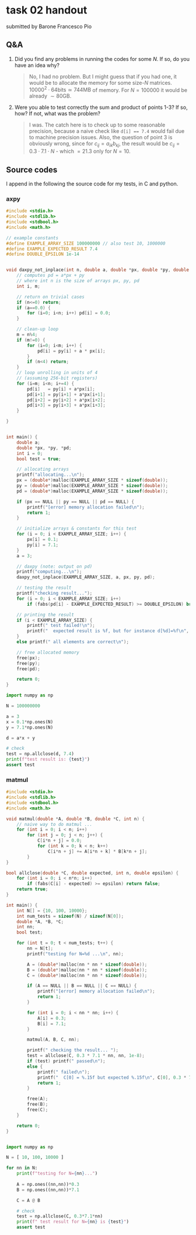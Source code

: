 # task 02 handout

submitted by Barone Francesco Pio

## Q&A

1) Did you find any problems in running the codes for some $N$. If so, do you have an idea why?

    > No, I had no problem. But I might guess that if you had one, it would be to allocate the memory for some size-$N$ matrices. $10000^2 \cdot 64 \mathrm{bits} \simeq 744 \mathrm{MB}$ of memory. For $N=100000$ it would be already $\sim 80\mathrm{GB}$.

2) Were you able to test correctly the sum and product of points 1-3? If so, how? If not, what was the problem?

    > I was. The catch here is to check up to some reasonable precision, because a naive check like `d[i] == 7.4` would fail due to machine precision issues. Also, the question of point 3 is obviously wrong, since for $c_{ij}=a_{ik}b_{kj}$, the result would be $c_{ij}=0.3\cdot7.1\cdot N$ - which $=21.3$ only for $N=10$.

## Source codes

I append in the following the source code for my tests, in C and python.

### axpy

```C
#include <stdio.h>
#include <stdlib.h>
#include <stdbool.h>
#include <math.h>

// example constants
#define EXAMPLE_ARRAY_SIZE 100000000 // also test 10, 1000000 
#define EXAMPLE_EXPECTED_RESULT 7.4
#define DOUBLE_EPSILON 1e-14


void daxpy_not_inplace(int n, double a, double *px, double *py, double *pd) {
    // computes pd = a*px + py
    // where int n is the size of arrays px, py, pd
    int i, m;

    // return on trivial cases
    if (n<=0) return;
    if (a==0.0) {
        for (i=0; i<n; i++) pd[i] = 0.0;
    }

    // clean-up loop
    m = n%4;
    if (m!=0) {
        for (i=0; i<m; i++) {
            pd[i] = py[i] + a * px[i];
        }
        if (n<4) return;
    }
    // loop unrolling in units of 4
    // (assuming 256-bit registers)
    for (i=m; i<n; i+=4) {
        pd[i]   = py[i] + a*px[i];
        pd[i+1] = py[i+1] + a*px[i+1];
        pd[i+2] = py[i+2] + a*px[i+2];
        pd[i+3] = py[i+3] + a*px[i+3];
    }

}


int main() {
    double a;
    double *px, *py, *pd;
    int i = 0;
    bool test = true;

    // allocating arrays
    printf("allocating...\n");
    px = (double*)malloc(EXAMPLE_ARRAY_SIZE * sizeof(double));
    py = (double*)malloc(EXAMPLE_ARRAY_SIZE * sizeof(double));
    pd = (double*)malloc(EXAMPLE_ARRAY_SIZE * sizeof(double));

    if (px == NULL || py == NULL || pd == NULL) {
        printf("[error] memory allocation failed\n");
        return 1;
    }

    // initialize arrays & constants for this test
    for (i = 0; i < EXAMPLE_ARRAY_SIZE; i++) {
        px[i] = 0.1;
        py[i] = 7.1;
    }
    a = 3;

    // daxpy (note: output on pd)
    printf("computing...\n");
    daxpy_not_inplace(EXAMPLE_ARRAY_SIZE, a, px, py, pd);

    // testing the result
    printf("checking result...");
    for (i = 0; i < EXAMPLE_ARRAY_SIZE; i++)
        if (fabs(pd[i] - EXAMPLE_EXPECTED_RESULT) >= DOUBLE_EPSILON) break;

    // printing the result
    if (i < EXAMPLE_ARRAY_SIZE) {
        printf(" test failed!\n");
        printf("  expected result is %f, but for instance d[%d]=%f\n", EXAMPLE_EXPECTED_RESULT, i, pd[i]);
    }
    else printf(" all elements are correct\n");

    // free allocated memory
    free(px);
    free(py);
    free(pd);

    return 0;
}
```

```python
import numpy as np

N = 100000000

a = 3
x = 0.1*np.ones(N)
y = 7.1*np.ones(N)

d = a*x + y

# check
test = np.allclose(d, 7.4)
print(f"test result is: {test}")
assert test
```

### matmul

```C
#include <stdio.h>
#include <stdlib.h>
#include <stdbool.h>
#include <math.h>

void matmul(double *A, double *B, double *C, int n) {
    // naive way to do matmul ...
    for (int i = 0; i < n; i++)
        for (int j = 0; j < n; j++) {
            C[i*n + j] = 0.0;
            for (int k = 0; k < n; k++)
                C[i*n + j] += A[i*n + k] * B[k*n + j];
        }
}

bool allclose(double *C, double expected, int n, double epsilon) {
    for (int i = 0; i < n*n; i++)
        if (fabs(C[i] - expected) >= epsilon) return false;
    return true;
}

int main() {
    int N[] = {10, 100, 10000};
    int num_tests = sizeof(N) / sizeof(N[0]);
    double *A, *B, *C;
    int nn;
    bool test;

    for (int t = 0; t < num_tests; t++) {
        nn = N[t];
        printf("testing for N=%d ...\n", nn);

        A = (double*)malloc(nn * nn * sizeof(double));
        B = (double*)malloc(nn * nn * sizeof(double));
        C = (double*)malloc(nn * nn * sizeof(double));

        if (A == NULL || B == NULL || C == NULL) {
            printf("[error] memory allocation failed\n");
            return 1;
        }

        for (int i = 0; i < nn * nn; i++) {
            A[i] = 0.3;
            B[i] = 7.1;
        }

        matmul(A, B, C, nn);

        printf(" checking the result... ");
        test = allclose(C, 0.3 * 7.1 * nn, nn, 1e-8);
        if (test) printf(" passed\n");
        else {
            printf(" failed\n");
            printf("  C[0] = %.15f but expected %.15f\n", C[0], 0.3 * 7.1 * nn);
            return 1;
        }

        free(A);
        free(B);
        free(C);
    }

    return 0;
}
```

```python

import numpy as np

N = [ 10, 100, 10000 ]

for nn in N:
    print(f"testing for N={nn}...")
    
    A = np.ones((nn,nn))*0.3
    B = np.ones((nn,nn))*7.1

    C = A @ B

    # check
    test = np.allclose(C, 0.3*7.1*nn)
    print(f" test result for N={nn} is {test}")
    assert test
```
